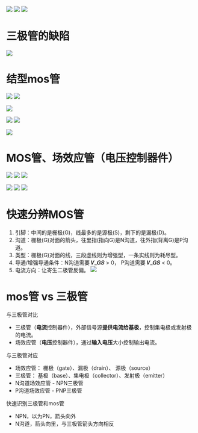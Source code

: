![](../photo/Pasted%20image%2020250802140529.png)
![](../photo/Pasted%20image%2020250802141011.png)
![](../photo/Pasted%20image%2020221116103216.png)

# 三极管的缺陷
![](../photo/Pasted%20image%2020250802140347.png)
# 结型mos管

![](../photo/Pasted%20image%2020250802142926.png)
![](../photo/Pasted%20image%2020250802143034.png)

![](../photo/Pasted%20image%2020250802143400.png)

![](../photo/Pasted%20image%2020250802143348.png)
![](../photo/Pasted%20image%2020250802143444.png)

![](../photo/Pasted%20image%2020250802143328.png)

# MOS管、场效应管（电压控制器件）
![](../photo/Pasted%20image%2020250802141751.png)
![](../photo/Pasted%20image%2020250802142656.png)
![](../photo/Pasted%20image%2020250802142515.png)

![](../photo/Pasted%20image%2020250802142438.png)
![](../photo/Pasted%20image%2020250802142259.png)
![](../photo/Pasted%20image%2020250802142324.png)


# 快速分辨MOS管
1. 引脚：中间的是栅极(G)，线最多的是源极(S)，剩下的是漏极(D)。
2. 沟道：栅极(G)对⾯的箭头，往⾥指(指向G)是N沟道，往外指(背离G)是P沟道。
3. 类型：栅极(G)对⾯的线，三段虚线则为增强型，⼀条实线则为耗尽型。
4. 导通/增强导通条件：N沟道需要 𝑽_𝑮𝑺 > 0， P沟道需要 𝑽_𝑮𝑺 < 0。
5. 电流⽅向：让寄⽣⼆极管反偏。
![](../photo/Pasted%20image%2020250802125629.png)

# mos管 vs 三极管
与三极管对比
- 三极管（**电流**控制器件），外部信号源**提供电流给基极**，控制集电极或发射极的电流。
- 场效应管（**电压**控制器件），通过**输入电压**大小控制输出电流。

与三极管对应
- 场效应管： 栅极（gate）、漏极（drain）、         源极（source）
- 三极管：    基极（base）、集电极（collector）、发射极（emitter）
- N沟道场效应管 - NPN三极管
- P沟道场效应管  - PNP三极管

快速识别三极管和mos管
- NPN，以为PN，箭头向外
- N沟道，箭头向里，与三极管箭头方向相反


